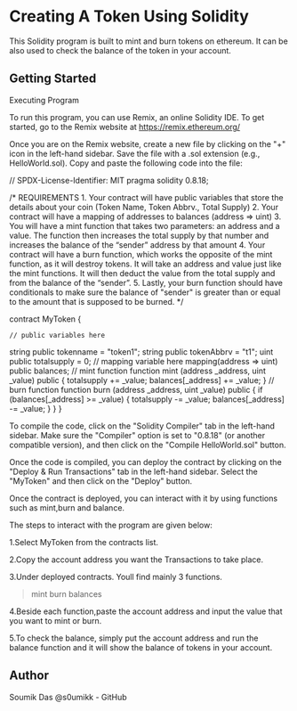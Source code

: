 
# Creating A Token Using Solidity

This Solidity program is built to mint and burn tokens on ethereum.
It can be also used to check the balance of the token in your account.

## Getting Started

Executing Program

To run this program, you can use Remix, an online Solidity IDE. To get started, go to the Remix website at 
https://remix.ethereum.org/

Once you are on the Remix website, create a new file by clicking on the "+" icon in the left-hand sidebar. Save the file with a .sol extension (e.g., HelloWorld.sol). Copy and paste the following code into the file:

// SPDX-License-Identifier: MIT
pragma solidity 0.8.18;

/*
       REQUIREMENTS
    1. Your contract will have public variables that store the details about your coin (Token Name, Token Abbrv., Total Supply)
    2. Your contract will have a mapping of addresses to balances (address => uint)
    3. You will have a mint function that takes two parameters: an address and a value. 
       The function then increases the total supply by that number and increases the balance 
       of the “sender” address by that amount
    4. Your contract will have a burn function, which works the opposite of the mint function, as it will destroy tokens. 
       It will take an address and value just like the mint functions. It will then deduct the value from the total supply 
       and from the balance of the “sender”.
    5. Lastly, your burn function should have conditionals to make sure the balance of "sender" is greater than or equal 
       to the amount that is supposed to be burned.
*/

contract MyToken {

    // public variables here
string public tokenname = "token1";
string public tokenAbbrv = "t1";
uint public totalsupply = 0;
    // mapping variable here
mapping(address => uint) public balances;
    // mint function
function mint (address _address, uint _value) public {
    totalsupply += _value;
    balances[_address] += _value;
}
    // burn function
function burn (address _address, uint _value) public {
    if (balances[_address] >= _value) {
       totalsupply -= _value;
       balances[_address] -= _value;
    }
}
}

To compile the code, click on the "Solidity Compiler" tab in the left-hand sidebar. 
Make sure the "Compiler" option is set to 
"0.8.18" (or another compatible version), and then click on the "Compile HelloWorld.sol" button.

Once the code is compiled, you can deploy the contract by clicking on the "Deploy & Run Transactions" tab in the left-hand sidebar. Select the "MyToken"  and then click on the "Deploy" button.

Once the contract is deployed, you can interact with it by using functions such as mint,burn and balance. 

The steps to interact with the program are given below:

1.Select MyToken from the contracts list.

2.Copy the account address you want the Transactions to take place.

3.Under deployed contracts. Youll find mainly 3 functions.
  >mint
  >burn
  >balances

4.Beside each function,paste the account address and input the value that you want to mint or burn.

5.To check the balance, simply put the account address and run the balance function and it will show the balance of tokens in your account.


## Author

Soumik Das
@s0umikk - GitHub